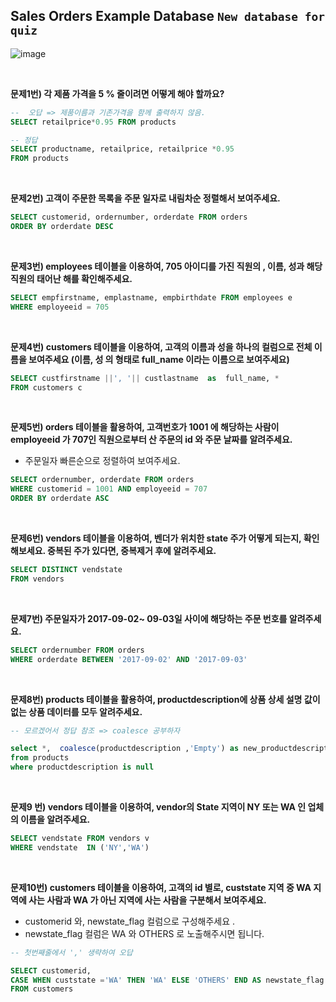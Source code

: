 ## Sales Orders Example Database ```New database for quiz```

![image](https://user-images.githubusercontent.com/83413923/146700688-9bcd79b6-c21a-4278-8568-f91de9d2c8a6.png)

<br/>

**문제1번)  각 제품 가격을 5 % 줄이려면 어떻게 해야 할까요?**

```sql
--  오답 => 제품이름과 기존가격을 함께 출력하지 않음.
SELECT retailprice*0.95 FROM products 

-- 정답 
SELECT productname, retailprice, retailprice *0.95
FROM products
```
<br/>

**문제2번)  고객이 주문한 목록을 주문 일자로 내림차순 정렬해서 보여주세요.**
```sql
SELECT customerid, ordernumber, orderdate FROM orders 
ORDER BY orderdate DESC 
```
<br/>

**문제3번)  employees 테이블을 이용하여, 705 아이디를 가진 직원의 , 이름, 성과  해당 직원의  태어난 해를 확인해주세요.**
```sql
SELECT empfirstname, emplastname, empbirthdate FROM employees e 
WHERE employeeid = 705
```
<br/>

**문제4번)  customers 테이블을 이용하여,  고객의 이름과 성을 하나의 컬럼으로 전체 이름을 보여주세요 (이름, 성 의 형태로  full_name 이라는 이름으로 보여주세요)**

```sql
SELECT custfirstname ||', '|| custlastname  as  full_name, *
FROM customers c 
```
<br/>

**문제5번) orders 테이블을 활용하여, 고객번호가 1001 에 해당하는 사람이 employeeid 가 707인 직원으로부터  산 주문의 id 와 주문 날짜를 알려주세요.**
- 주문일자 빠른순으로 정렬하여 보여주세요.

```sql
SELECT ordernumber, orderdate FROM orders 
WHERE customerid = 1001 AND employeeid = 707
ORDER BY orderdate ASC 
```
<br/>

**문제6번)  vendors 테이블을 이용하여, 벤더가 위치한 state 주가 어떻게 되는지, 확인해보세요.  중복된 주가 있다면, 중복제거 후에 알려주세요.**
```sql
SELECT DISTINCT vendstate 
FROM vendors 
```
<br/>

**문제7번) 주문일자가  2017-09-02~ 09-03일 사이에 해당하는 주문 번호를 알려주세요.**
```sql
SELECT ordernumber FROM orders 
WHERE orderdate BETWEEN '2017-09-02' AND '2017-09-03'
```

<br/>

**문제8번) products 테이블을 활용하여, productdescription에 상품 상세 설명 값이 없는  상품 데이터를 모두 알려주세요.**

```sql
-- 모르겠어서 정답 참조 => coalesce 공부하자

select *,  coalesce(productdescription ,'Empty') as new_productdescription
from products
where productdescription is null
```

<br/>

**문제9 번) vendors 테이블을 이용하여, vendor의 State 지역이 NY 또는 WA 인 업체의 이름을 알려주세요.**

```sql
SELECT vendstate FROM vendors v 
WHERE vendstate  IN ('NY','WA')
```
<br/>

**문제10번)  customers 테이블을 이용하여, 고객의 id 별로,  custstate 지역 중 WA 지역에 사는 사람과  WA 가 아닌 지역에 사는 사람을 구분해서  보여주세요.**

- customerid 와, newstate_flag 컬럼으로 구성해주세요 .
- newstate_flag 컬럼은 WA 와 OTHERS 로 노출해주시면 됩니다.

```sql
-- 첫번째줄에서 ',' 생략하여 오답

SELECT customerid,
CASE WHEN custstate ='WA' THEN 'WA' ELSE 'OTHERS' END AS newstate_flag
FROM customers 
```
